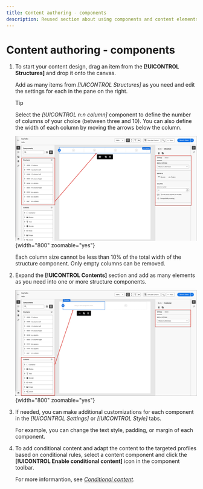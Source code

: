 ```yaml
---
title: Content authoring - components
description: Reused section about using components and content elements for content authoring
---
```

# Content authoring - components

1. To start your content design, drag an item from the **[!UICONTROL Structures]** and drop it onto the canvas.

   Add as many items from _[!UICONTROL Structures]_ as you need and edit the settings for each in the pane on the right.

   >[!TIP]
   >
   >Select the _[!UICONTROL n:n column]_ component to define the number of columns of your choice (between three and 10). You can also define the width of each column by moving the arrows below the column.

   ![Drag a structure onto the canvas and adjust the settings](../assets/content-design-shared/content-design-add-structure.png){width="800" zoomable="yes"}

   Each column size cannot be less than 10% of the total width of the structure component. Only empty columns can be removed.

1. Expand the **[!UICONTROL Contents]** section and add as many elements as you need into one or more structure components.

   ![Drag a content element onto the canvas and adjust the settings](../assets/content-design-shared/content-design-add-content.png){width="800" zoomable="yes"}
   <!--
   reference to the contents elements--->

1. If needed, you can make additional customizations for each component in the _[!UICONTROL Settings]_ or _[!UICONTROL Style]_ tabs.

   For example, you can change the text style, padding, or margin of each component.

1. To add conditional content and adapt the content to the targeted profiles based on conditional rules, select a content component and click the **[!UICONTROL Enable conditional content]** icon in the component toolbar.

   For more informantion, see [_Conditional content_](../user/content/conditional-content.md).
